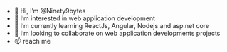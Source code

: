 - 👋 Hi, I’m @Ninety9bytes
- 👀 I’m interested in web application development
- 🌱 I’m currently learning ReactJs, Angular, Nodejs and asp.net core
- 💞️ I’m looking to collaborate on web application developments projects
- 📫 reach me

<!---
Ninety9bytes/Ninety9bytes is a ✨ special ✨ repository because its `README.md` (this file) appears on your GitHub profile.
You can click the Preview link to take a look at your changes.
--->
